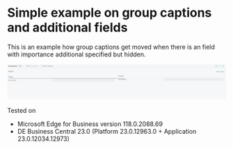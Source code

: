 # Simple example on group captions and additional fields

This is an example how group captions get moved when there is an field with importance additional specified but hidden.


![Screenshot](.\ExampleScreenshot.jpg)

Tested on 
- Microsoft Edge for Business version 118.0.2088.69
- DE Business Central 23.0 (Platform 23.0.12963.0 + Application 23.0.12034.12973)